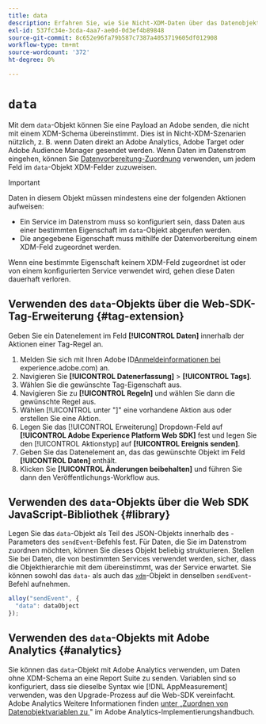 ```yaml
---
title: data
description: Erfahren Sie, wie Sie Nicht-XDM-Daten über das Datenobjekt an Adobe senden.
exl-id: 537fc34e-3cda-4aa7-ae0d-0d3ef4b89848
source-git-commit: 8c652e96fa79b587c7387a4053719605df012908
workflow-type: tm+mt
source-wordcount: '372'
ht-degree: 0%

---
```



# `data`

Mit dem `data`-Objekt können Sie eine Payload an Adobe senden, die nicht mit einem XDM-Schema übereinstimmt. Dies ist in Nicht-XDM-Szenarien nützlich, z. B. wenn Daten direkt an Adobe Analytics, Adobe Target oder Adobe Audience Manager gesendet werden. Wenn Daten im Datenstrom eingehen, können Sie [Datenvorbereitung-Zuordnung](/help/data-prep/ui/mapping.md) verwenden, um jedem Feld im `data`-Objekt XDM-Felder zuzuweisen.

>[!IMPORTANT]
>
>Daten in diesem Objekt müssen mindestens eine der folgenden Aktionen aufweisen:
>
>* Ein Service im Datenstrom muss so konfiguriert sein, dass Daten aus einer bestimmten Eigenschaft im `data`-Objekt abgerufen werden.
>* Die angegebene Eigenschaft muss mithilfe der Datenvorbereitung einem XDM-Feld zugeordnet werden.
>
>Wenn eine bestimmte Eigenschaft keinem XDM-Feld zugeordnet ist oder von einem konfigurierten Service verwendet wird, gehen diese Daten dauerhaft verloren.

## Verwenden des `data`-Objekts über die Web-SDK-Tag-Erweiterung {#tag-extension}

Geben Sie ein Datenelement im Feld **[!UICONTROL Daten]** innerhalb der Aktionen einer Tag-Regel an.

1. Melden Sie sich mit Ihren Adobe ID[Anmeldeinformationen bei ](https://experience.adobe.com)experience.adobe.com) an.
1. Navigieren Sie **[!UICONTROL Datenerfassung]** > **[!UICONTROL Tags]**.
1. Wählen Sie die gewünschte Tag-Eigenschaft aus.
1. Navigieren Sie zu **[!UICONTROL Regeln]** und wählen Sie dann die gewünschte Regel aus.
1. Wählen [!UICONTROL  unter &quot;]&quot; eine vorhandene Aktion aus oder erstellen Sie eine Aktion.
1. Legen Sie das [!UICONTROL Erweiterung] Dropdown-Feld auf **[!UICONTROL Adobe Experience Platform Web SDK]** fest und legen Sie den [!UICONTROL Aktionstyp] auf **[!UICONTROL Ereignis senden]**.
1. Geben Sie das Datenelement an, das das gewünschte Objekt im Feld **[!UICONTROL Daten]** enthält.
1. Klicken Sie **[!UICONTROL Änderungen beibehalten]** und führen Sie dann den Veröffentlichungs-Workflow aus.

## Verwenden des `data`-Objekts über die Web SDK JavaScript-Bibliothek {#library}

Legen Sie das `data`-Objekt als Teil des JSON-Objekts innerhalb des -Parameters des `sendEvent`-Befehls fest. Für Daten, die Sie im Datenstrom zuordnen möchten, können Sie dieses Objekt beliebig strukturieren. Stellen Sie bei Daten, die von bestimmten Services verwendet werden, sicher, dass die Objekthierarchie mit dem übereinstimmt, was der Service erwartet. Sie können sowohl das `data`- als auch das [`xdm`](xdm.md)-Objekt in denselben `sendEvent`-Befehl aufnehmen.

```javascript
alloy("sendEvent", {
  "data": dataObject
});
```

## Verwenden des `data`-Objekts mit Adobe Analytics {#analytics}

Sie können das `data`-Objekt mit Adobe Analytics verwenden, um Daten ohne XDM-Schema an eine Report Suite zu senden. Variablen sind so konfiguriert, dass sie dieselbe Syntax wie [!DNL AppMeasurement] verwenden, was den Upgrade-Prozess auf die Web-SDK vereinfacht. Adobe Analytics Weitere Informationen finden [ unter „Zuordnen von Datenobjektvariablen zu ](https://experienceleague.adobe.com/en/docs/analytics/implementation/aep-edge/data-var-mapping)&quot; im Adobe Analytics-Implementierungshandbuch.
